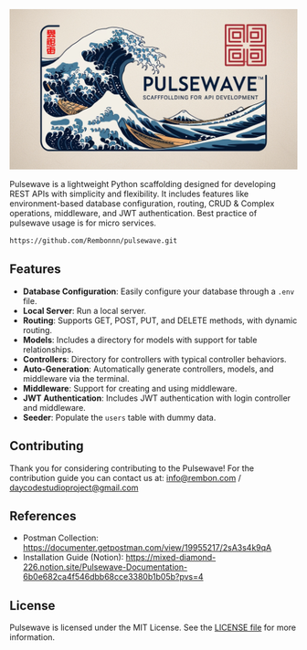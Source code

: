 <p align="center">
  <a href="http://github.com/Rembonnn" target="blank"><img src="https://github.com/Rembonnn/pulsewave/blob/master/public/pulsewave.jpg" alt="Pulsewave" /></a>
</p>

Pulsewave is a lightweight Python scaffolding designed for developing REST APIs with simplicity and flexibility. It includes features like environment-based database configuration, routing, CRUD & Complex operations, middleware, and JWT authentication. Best practice of pulsewave usage is for micro services.
```bash
https://github.com/Rembonnn/pulsewave.git
```

## Features
- **Database Configuration**: Easily configure your database through a `.env` file.
- **Local Server**: Run a local server.
- **Routing**: Supports GET, POST, PUT, and DELETE methods, with dynamic routing.
- **Models**: Includes a directory for models with support for table relationships.
- **Controllers**: Directory for controllers with typical controller behaviors.
- **Auto-Generation**: Automatically generate controllers, models, and middleware via the terminal.
- **Middleware**: Support for creating and using middleware.
- **JWT Authentication**: Includes JWT authentication with login controller and middleware.
- **Seeder**: Populate the `users` table with dummy data.

## Contributing
Thank you for considering contributing to the Pulsewave! For the contribution guide you can contact us at: info@rembon.com / daycodestudioproject@gmail.com

## References
- Postman Collection: https://documenter.getpostman.com/view/19955217/2sA3s4k9qA
- Installation Guide (Notion): https://mixed-diamond-226.notion.site/Pulsewave-Documentation-6b0e682ca4f546dbb68cce3380b1b05b?pvs=4

## License
Pulsewave is licensed under the MIT License. See the [LICENSE file](https://github.com/Rembonnn/pulsewave/blob/master/LICENSE.md) for more information.
